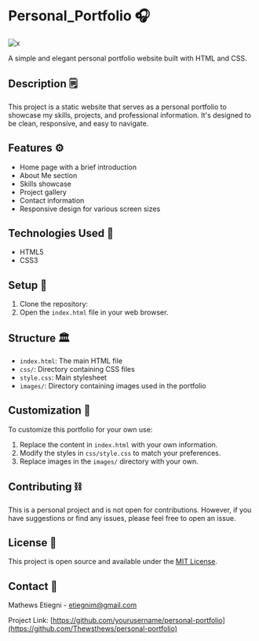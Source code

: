 # Personal_Portfolio 🎧

![x](https://github.com/user-attachments/assets/ae5e30d7-7a32-4159-95a1-adad6691f64c)


A simple and elegant personal portfolio website built with HTML and CSS.

## Description 🗒️

This project is a static website that serves as a personal portfolio to showcase my skills, projects, and professional information. It's designed to be clean, responsive, and easy to navigate.

## Features ⚙️

- Home page with a brief introduction
- About Me section
- Skills showcase
- Project gallery
- Contact information
- Responsive design for various screen sizes

## Technologies Used 🎨

- HTML5
- CSS3

## Setup 🔑

1. Clone the repository:
2. Open the `index.html` file in your web browser.

## Structure 🏛️

- `index.html`: The main HTML file
- `css/`: Directory containing CSS files
- `style.css`: Main stylesheet
- `images/`: Directory containing images used in the portfolio

## Customization 👾

To customize this portfolio for your own use:

1. Replace the content in `index.html` with your own information.
2. Modify the styles in `css/style.css` to match your preferences.
3. Replace images in the `images/` directory with your own.

## Contributing ⛓️

This is a personal project and is not open for contributions. However, if you have suggestions or find any issues, please feel free to open an issue.

## License 🌙

This project is open source and available under the [MIT License](LICENSE).

## Contact 📶

Mathews Etiegni - etiegnim@gmail.com

Project Link: [https://github.com/yourusername/personal-portfolio](https://github.com/Thewsthews/personal-portfolio)
